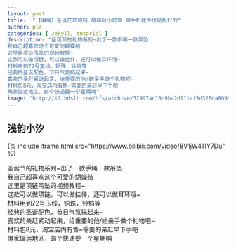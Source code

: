 ```yaml
---
layout: post
title:  "【编绳】圣诞花环项链 萌萌哒小可爱 做手机挂件也是极好的"
author: plr
categories: [ Jekyll, tutorial ]
description: "圣诞节的礼物系列~出了一款手绳一款吊坠
我自己超喜欢这个可爱的蝴蝶结
这里是项链吊坠的视频教程~
这款可以做项链，可以做挂件，还可以做耳环哦~
材料用到72号玉线，铜珠，铃铛等
经典的圣诞配色，节日气氛搞起来~
喜欢的亲赶紧动起来，给重要的他/她亲手做个礼物吧~
材料包8元，淘宝店内有售~需要的亲赶早下手吧
俺家偏远地区，邮个快递要一个星期呐"
image: "http://i2.hdslb.com/bfs/archive/32997ac10c9ba2d111af5d326da80951fc7915a4.jpg"
---
```

## 浅韵小汐

{% include iframe.html src="https://www.bilibili.com/video/BV1jW411Y7Du" %}

圣诞节的礼物系列~出了一款手绳一款吊坠<br>我自己超喜欢这个可爱的蝴蝶结<br>这里是项链吊坠的视频教程~<br>这款可以做项链，可以做挂件，还可以做耳环哦~<br>材料用到72号玉线，铜珠，铃铛等<br>经典的圣诞配色，节日气氛搞起来~<br>喜欢的亲赶紧动起来，给重要的他/她亲手做个礼物吧~<br>材料包8元，淘宝店内有售~需要的亲赶早下手吧<br>俺家偏远地区，邮个快递要一个星期呐


